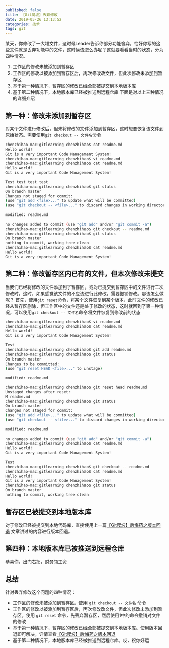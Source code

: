 ```yaml
---
published: false
title: 【Git爬坡】丢弃修改
date: 2019-05-26 13:13:52
categories: 技术
tags: git
---
```


某天，你修改了一大堆文件，这时候Leader告诉你部分功能舍弃，恰好你写的这些文件就是丢弃功能中的文件，这时候该怎么办呢？这就要看看当时的状态，分为四种情况。

1. 工作区的修改未被添加到暂存区
2. 工作区的修改以被添加到暂存区后，再次修改改文件，但此次修改未添加到暂存区
3. 基于第一种情况下，暂存区的修改已经全部被提交到本地版本库
4. 基于第二种情况下，本地版本库已经被推送到远程仓库
下面是对以上三种情况的详细介绍

## 第一种：修改未添加到暂存区
对某个文件进行修改后，但未将修改的文件添加到暂存区，这时想要恢复该文件到原始状态。需要使用`git checkout -- 文件名`命令
```bash
chenzhihao-mac:gitlearning chenzhihao$ cat readme.md
Hello world!
Git is a very important Code Management System!
chenzhihao-mac:gitlearning chenzhihao$ vi readme.md
chenzhihao-mac:gitlearning chenzhihao$ cat readme.md
Hello world!
Git is a very important Code Management System!
 
Test test test test
chenzhihao-mac:gitlearning chenzhihao$ git status
On branch master
Changes not staged for commit:
(use "git add <file>..." to update what will be committed)
(use "git checkout -- <file>..." to discard changes in working directory)
 
modified: readme.md
 
no changes added to commit (use "git add" and/or "git commit -a")
chenzhihao-mac:gitlearning chenzhihao$ git checkout -- readme.md
chenzhihao-mac:gitlearning chenzhihao$ git status
On branch master
nothing to commit, working tree clean
chenzhihao-mac:gitlearning chenzhihao$ cat readme.md
Hello world!
Git is a very important Code Management System!
```

## 第二种：修改暂存区内已有的文件，但本次修改未提交

当我们已经将修改的文件添加到了暂存区，或对已提交到暂存区中的文件进行二次修改时，这时，如果感觉该文件的不应该进行此修改，需要撤销修改。那该怎么做呢？
首先，使用`git reset`命令，将某个文件恢复到某个版本，此时文件的修改已经从暂存区删除，但工作区中的文件还是处于修改的状态，这时就回到了第一种情况，可以使用`git checkout -- 文件名`命令将文件恢复到修改前的状态

```bash
chenzhihao-mac:gitlearning chenzhihao$ vi readme.md
chenzhihao-mac:gitlearning chenzhihao$ cat readme.md
Hello world!
Git is a very important Code Management System!
 
Test
chenzhihao-mac:gitlearning chenzhihao$ git add readme.md
chenzhihao-mac:gitlearning chenzhihao$ git status
On branch master
Changes to be committed:
(use "git reset HEAD <file>..." to unstage)
 
modified: readme.md
 
chenzhihao-mac:gitlearning chenzhihao$ git reset head readme.md
Unstaged changes after reset:
M readme.md
chenzhihao-mac:gitlearning chenzhihao$ git status
On branch master
Changes not staged for commit:
(use "git add <file>..." to update what will be committed)
(use "git checkout -- <file>..." to discard changes in working directory)
 
modified: readme.md
 
no changes added to commit (use "git add" and/or "git commit -a")
chenzhihao-mac:gitlearning chenzhihao$ cat readme.md
Hello world!
Git is a very important Code Management System!
 
Test
chenzhihao-mac:gitlearning chenzhihao$ git checkout -- readme.md
chenzhihao-mac:gitlearning chenzhihao$ cat readme.md
Hello world!
Git is a very important Code Management System!
chenzhihao-mac:gitlearning chenzhihao$ git status
On branch master
nothing to commit, working tree clean
```

## 暂存区已被提交到本地版本库
对于修改已经被提交到本地代码库，直接使用上一篇[【Git爬坡】后悔药之版本回退](/2019/05/26/【Git爬坡】后悔药之版本回退/) 文章讲过的内容进行版本回退。

## 第四种：本地版本库已被推送到远程仓库
恭喜你，出门右拐，财务领工资

## 总结
针对丢弃修改这个问题的四种情况：

- 工作区的修改未被添加到暂存区。使用 `git checkout -- 文件名` 命令
- 工作区的修改以被添加到暂存区后，再次修改改文件，但此次修改未添加到暂存区。使用 `git reset` 命令，先丢弃暂存区，然后使用1中的命令撤销对文件的修改
- 基于第一种情况下，暂存区的修改已经全部被提交到本地版本库。使用版本回退即可解决，详情查看[【Git爬坡】后悔药之版本回退](/2019/05/26/【Git爬坡】后悔药之版本回退/)
- 基于第二种情况下，本地版本库已经被推送到远程仓库。哎，祝你好运
